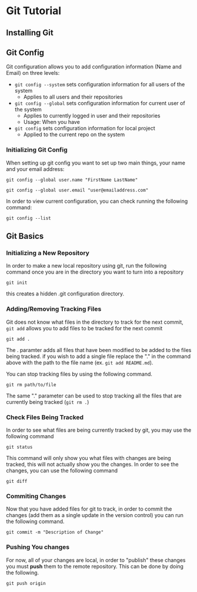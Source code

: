 # Git Tutorial

## Installing Git


## Git Config

Git configuration allows you to add configuration information (Name and Email) on three levels:

* `git config --system` sets configuration information for all users of the system
  * Applies to all users and their repositories
* `git config --global` sets configuration information for current user of the system
  * Applies to currently logged in user and their repositories
  * Usage: When you have
* `git config` sets configuration information for local project
  * Applied to the current repo on the system

### Initializing Git Config

When setting up git config you want to set up two main things, your name and your email address:

```
git config --global user.name "FirstName LastName"
```

```
git config --global user.email "user@emailaddress.com"
```

In order to view current configuration, you can check running the following command:

```
git config --list
```

## Git Basics

### Initializing a New Repository

In order to make a new local repository using git, run the following command once you are in the directory you want to turn into a repository

```
git init 
```

this creates a hidden .git configuration directory.

### Adding/Removing Tracking Files

Git does not know what files in the directory to track for the next commit, `git add` allows you to add files to be tracked for the next commit

```
git add .
```

The . paramter adds all files that have been modified to be added to the files being tracked. if you wish to add a single file replace the "." in the command above with the path to the file name (ex. `git add README.md`).

You can stop tracking files by using the following command.

```
git rm path/to/file

```

The same "." parameter can be used to stop tracking all the files that are currently being tracked (`git rm .`)

### Check Files Being Tracked

In order to see what files are being currently tracked by git, you may use the following command

```
git status
```

This command will only show you what files with changes are being tracked, this will not actually show you the changes. In order to see the changes, you can use the following command

```
git diff
```

### Commiting Changes

Now that you have added files for git to track, in order to commit the changes (add them as a single update in the version control) you can run the following command.

```
git commit -m "Description of Change"
```

### Pushing You changes

For now, all of your changes are local, in order to "publish" these changes you must **push** them to the remote repository. This can be done by doing the following.

```
git push origin
```
